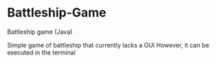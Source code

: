 # Battleship-Game
Battleship game (Java)

Simple game of battleship that currently lacks a GUI
However, it can be executed in the terminal 
